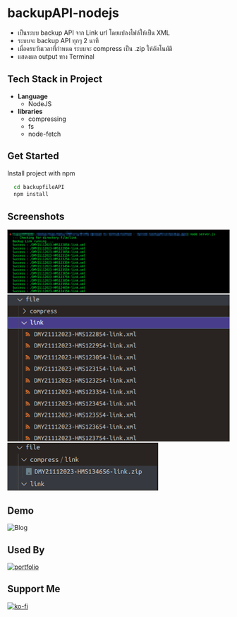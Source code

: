 # backupAPI-nodejs
- เป็นระบบ backup API จาก Link url โดยแปลงไฟล์ให้เป็น XML
- ระบบจะ backup API ทุกๆ 2 นาที 
- เมื่อครบวันเวลาที่กำหนด ระบบจะ compress เป็น .zip ให้อัตโนมัติ 
- แสดงผล output ทาง Terminal

## Tech Stack in Project 

- **Language**
    - NodeJS
- **libraries** 
    - compressing 
    - fs 
    - node-fetch


## Get Started

Install project with npm

```bash
  cd backupfileAPI
  npm install 
```
## Screenshots
![App Screenshot](./Screenshots/2023-11-21_13-44.png)
![App Screenshot](./Screenshots/2023-11-21_13-45.png)
![App Screenshot](./Screenshots/2023-11-21_13-48.png)


## Demo
![Blog](https://img.shields.io/website?color=B71D25&style=flat-square&up_message=Demo&url=https%3A%2F%2Fmikkipastel.com)

## Used By
[![portfolio](https://img.shields.io/badge/my_portfolio-000?style=for-the-badge&logo=ko-fi&logoColor=white)](https://github.com/TopThiraphat)

## Support Me
[![ko-fi](https://ko-fi.com/img/githubbutton_sm.svg)](https://ko-fi.com/R5R0RDJVK)














